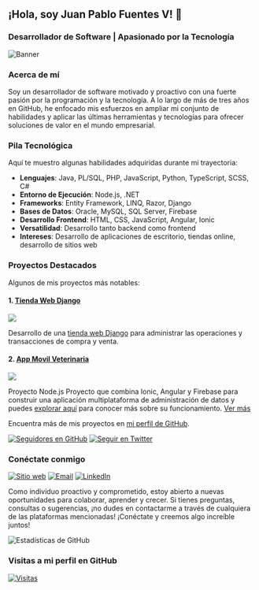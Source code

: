 ## ¡Hola, soy Juan Pablo Fuentes V! 👋

### Desarrollador de Software | Apasionado por la Tecnología

![Banner](https://github.com/jpfuentesv89/jpfuentesv89/blob/main/banner.jpg)

### Acerca de mí
Soy un desarrollador de software motivado y proactivo con una fuerte pasión por la programación y la tecnología. A lo largo de más de tres años en GitHub, he enfocado mis esfuerzos en ampliar mi conjunto de habilidades y aplicar las últimas herramientas y tecnologías para ofrecer soluciones de valor en el mundo empresarial.

### Pila Tecnológica
Aquí te muestro algunas habilidades adquiridas durante mi trayectoria:

- **Lenguajes**: Java, PL/SQL, PHP, JavaScript, Python, TypeScript, SCSS, C#
- **Entorno de Ejecución**: Node.js, .NET
- **Frameworks**: Entity Framework, LINQ, Razor, Django
- **Bases de Datos**: Oracle, MySQL, SQL Server, Firebase
- **Desarrollo Frontend**: HTML, CSS, JavaScript, Angular, Ionic
- **Versatilidad**: Desarrollo tanto backend como frontend
- **Intereses**: Desarrollo de aplicaciones de escritorio, tiendas online, desarrollo de sitios web

### Proyectos Destacados
Algunos de mis proyectos más notables:

#### 1. [Tienda Web Django](https://github.com/jpfuentesv89/jpfuentesv89-Tienda_Web_Django)
[![](https://img.shields.io/github/stars/jpfuentesv89/jpfuentesv89-Tienda_Web_Django?style=social)](https://github.com/jpfuentesv89/jpfuentesv89-Tienda_Web_Django)

Desarrollo de una [tienda web Django](https://tiendadjango.simpledev.cl/) para administrar las operaciones y transacciones de compra y venta.

#### 2. [App Movil Veterinaria](https://github.com/jpfuentesv89/jpfuentesv89-IonicAngularFirebase)
[![](https://img.shields.io/github/stars/jpfuentesv89/jpfuentesv89-IonicAngularFirebase?style=social)](https://github.com/jpfuentesv89/jpfuentesv89-IonicAngularFirebase)

Proyecto Node.js Proyecto que combina Ionic, Angular y Firebase para construir una aplicación multiplataforma de administración de datos
y puedes [explorar aquí](https://veteriapps.web.app/pages/home) para conocer más sobre su funcionamiento.
<a href="#"
                                            onclick="window.open('https://veteriapps.web.app/', 'VeteriApp', 'width=480,height=760, resizable=no, location=no');"
                                            class="btn btn-bd-primary">Ver
                                            más</a>

Encuentra más de mis proyectos en [mi perfil de GitHub](https://github.com/jpfuentesv89?tab=repositories).

[![Seguidores en GitHub](https://img.shields.io/github/followers/jpfuentesv89?label=Sígueme%20en%20GitHub&style=social)](https://github.com/jpfuentesv89)
[![Seguir en Twitter](https://img.shields.io/twitter/follow/jpfuentesv89?style=social)](https://twitter.com/jpfuentesv89)
### Conéctate conmigo

<a href="https://www.simpledev.cl" target="_blank"><img src="https://img.shields.io/badge/Sitio%20web-simpleDev.cl-blue?style=flat&logo=appveyor" alt="Sitio web"></a>
<a href="mailto:jpfuentesv89@gmail.com" target="_blank"><img src="https://img.shields.io/badge/Email-jpfuentesv89%40gmail.com-red?style=flat&logo=gmail" alt="Email"></a>
<a href="https://www.linkedin.com/in/juan-pablo-fuentes-v/" target="_blank"><img src="https://img.shields.io/badge/LinkedIn-Juan%20Pablo%20Fuentes%20V-blue?style=flat&logo=linkedin&logoColor=white" alt="LinkedIn"></a>


Como individuo proactivo y comprometido, estoy abierto a nuevas oportunidades para colaborar, aprender y crecer. Si tienes preguntas, consultas o sugerencias, ¡no dudes en contactarme a través de cualquiera de las plataformas mencionadas! ¡Conéctate y creemos algo increíble juntos!

![Estadísticas de GitHub](https://github-readme-stats.vercel.app/api?username=jpfuentesv89&show_icons=true&count_private=true&include_all_commits=true&hide_border=true)

### Visitas a mi perfil en GitHub

[![Visitas](https://hits.seeyoufarm.com/api/count/incr/badge.svg?url=https://github.com/jpfuentesv89)](https://github.com/jpfuentesv89)
